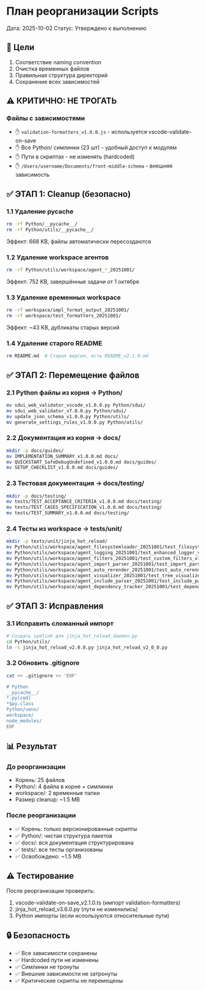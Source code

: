 # План реорганизации Scripts

Дата: 2025-10-02
Статус: Утверждено к выполнению

## 🎯 Цели

1. Соответствие naming convention
2. Очистка временных файлов
3. Правильная структура директорий
4. Сохранение всех зависимостей

## ⚠️ КРИТИЧНО: НЕ ТРОГАТЬ

### Файлы с зависимостями
- ✋ `validation-formatters_v1.0.0.js` - используется vscode-validate-on-save
- ✋ Все Python/ симлинки (23 шт) - удобный доступ к модулям
- ✋ Пути в скриптах - не изменять (hardcoded)
- ✋ `/Users/username/Documents/front-middle-schema` - внешняя зависимость

## ✅ ЭТАП 1: Cleanup (безопасно)

### 1.1 Удаление __pycache__
```bash
rm -rf Python/__pycache__/
rm -rf Python/utils/__pycache__/
```
Эффект: 668 KB, файлы автоматически пересоздаются

### 1.2 Удаление workspace агентов
```bash
rm -rf Python/utils/workspace/agent_*_20251001/
```
Эффект: 752 KB, завершённые задачи от 1 октября

### 1.3 Удаление временных workspace
```bash
rm -rf workspace/impl_format_output_20251001/
rm -rf workspace/test_formatters_20251001/
```
Эффект: ~43 KB, дубликаты старых версий

### 1.4 Удаление старого README
```bash
rm README.md  # Старая версия, есть README_v2.1.0.md
```

## ✅ ЭТАП 2: Перемещение файлов

### 2.1 Python файлы из корня → Python/
```bash
mv sdui_web_validator_vscode_v1.0.0.py Python/sdui/
mv sdui_web_validator_v7.0.0.py Python/sdui/
mv update_json_schema_v1.0.0.py Python/utils/
mv generate_settings_rules_v1.0.0.py Python/utils/
```

### 2.2 Документация из корня → docs/
```bash
mkdir -p docs/guides/
mv IMPLEMENTATION_SUMMARY_v1.0.0.md docs/
mv QUICKSTART_SafeDebugUndefined_v1.0.0.md docs/guides/
mv SETUP_CHECKLIST_v1.0.0.md docs/guides/
```

### 2.3 Тестовая документация → docs/testing/
```bash
mkdir -p docs/testing/
mv tests/TEST_ACCEPTANCE_CRITERIA_v1.0.0.md docs/testing/
mv tests/TEST_CASES_SPECIFICATION_v1.0.0.md docs/testing/
mv tests/TEST_SUMMARY_v1.0.0.md docs/testing/
```

### 2.4 Тесты из workspace → tests/unit/
```bash
mkdir -p tests/unit/jinja_hot_reload/
mv Python/utils/workspace/agent_filesystemloader_20251001/test_filesystemloader_v1.0.0.py tests/unit/jinja_hot_reload/
mv Python/utils/workspace/agent_logging_20251001/test_enhanced_logger_v1.0.0.py tests/unit/jinja_hot_reload/
mv Python/utils/workspace/agent_filters_20251001/test_custom_filters_v1.0.0.py tests/unit/jinja_hot_reload/
mv Python/utils/workspace/agent_import_parser_20251001/test_import_parser_v1.0.0.py tests/unit/jinja_hot_reload/
mv Python/utils/workspace/agent_auto_rerender_20251001/test_auto_rerender_v1.0.0.py tests/unit/jinja_hot_reload/
mv Python/utils/workspace/agent_visualizer_20251001/test_tree_visualizer_v1.0.0.py tests/unit/jinja_hot_reload/
mv Python/utils/workspace/agent_include_parser_20251001/test_include_parser_v1.0.0.py tests/unit/jinja_hot_reload/
mv Python/utils/workspace/agent_dependency_tracker_20251001/test_dependency_tracker_v1.0.0.py tests/unit/jinja_hot_reload/
```

## ✅ ЭТАП 3: Исправления

### 3.1 Исправить сломанный импорт
```bash
# Создать symlink для jinja_hot_reload_daemon.py
cd Python/utils/
ln -s jinja_hot_reload_v2.0.0.py jinja_hot_reload_v2_0_0.py
```

### 3.2 Обновить .gitignore
```bash
cat >> .gitignore << 'EOF'

# Python
__pycache__/
*.py[cod]
*$py.class
Python/venv/
workspace/
node_modules/
EOF
```

## 📊 Результат

### До реорганизации
- Корень: 25 файлов
- Python/: 4 файла в корне + симлинки
- workspace/: 2 временные папки
- Размер cleanup: ~1.5 MB

### После реорганизации
- ✅ Корень: только версионированные скрипты
- ✅ Python/: чистая структура пакетов
- ✅ docs/: вся документация структурирована
- ✅ tests/: все тесты организованы
- ✅ Освобождено: ~1.5 MB

## ⚠️ Тестирование

После реорганизации проверить:
1. vscode-validate-on-save_v2.1.0.ts (импорт validation-formatters)
2. jinja_hot_reload_v3.6.0.py (пути не изменились)
3. Python импорты (если используются относительные пути)

## 🔒 Безопасность

- ✅ Все зависимости сохранены
- ✅ Hardcoded пути не изменены
- ✅ Симлинки не тронуты
- ✅ Внешние зависимости не затронуты
- ✅ Критические скрипты не перемещены
